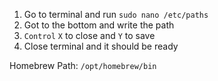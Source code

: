 1. Go to terminal and run `sudo nano /etc/paths`
2. Got to the bottom and write the path
3. `Control` `X` to close and `Y` to save
4. Close terminal and it should be ready


Homebrew Path: `/opt/homebrew/bin`
